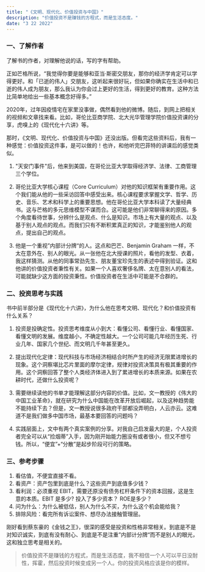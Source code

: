 ```yaml
---
title: "《文明、现代化、价值投资与中国》"
description: "价值投资不是赚钱的方程式，而是生活态度。"
date: "3 22 2022"
---
```


### 一、了解作者

了解书的作者，对理解他说的话，写的字有帮助。

正如芒格所说，“我觉得你要是能够和亚当·斯密交朋友，那你的经济学肯定可以学得更好。和「已逝的伟人」交朋友，这听起来很好玩，但如果你确实在生活中和已逝的伟人成为朋友，那么我认为你会过上更好的生活，得到更好的教育。这种方法比简单地给出一些基本概念好得多。”

2020年，过年因疫情宅在家里没事做，偶然看到他的微博。随后，到网上把相关的视频和文章找来看。比如，哥伦比亚商学院、北大光华管理学院价值投资课的分享，虎嗅上的《现代化十六讲》等。

那时，《文明、现代化、价值投资与中国》还没出版。但看完这些资料后，我有一种感觉：价值投资这件事，是可以做的！也许，和他听完巴菲特的讲课后的感觉类似。

1.  "天安门事件"后，他来到美国，在哥伦比亚大学取得经济学、法律、工商管理三个学位。
2.  哥伦比亚大学核心课程（Core Curriculum）对他的知识框架有重要作用。这个我们能从他的一些采访回答中感受出来。核心课程要求掌握文学、哲学、历史、音乐、艺术和科学上的重要思想。他在哥伦比亚大学本科读了大量经典书。这与芒格的多元思维模型不谋而合。这可能是他们非常聊得来的原因。多个角度看待世事，分辨什么是观点、什么是知识。市场上有大量的观点、以及基于别人观点的观点。而我们只有不断积累真正的知识，才能鉴别他人的观点，提出自己的观点。

3.  他是一个重视”内部计分牌“的人。这点和巴芒、Benjamin Graham 一样，不太在意外在、别人的眼光。从一张他在北大授课的照片，看他的发型、衣着，我这样猜测。从他的同事常劲先生、朋友董宝珍先生的表述中得到验证。这和他讲的价值投资者秉性有关。如果一个人喜欢奢侈名牌、太在意别人的看法，可能就缺少这方面的投资秉性。价值投资者在生活中可能是不合群的。

### 二、投资思考与实践

书中前半部分是《现代化十六讲》，为什么他在思考文明、现代化？和价值投资有什么关系？

1.  投资是投确定性。投资思考维度从小到大：看懂公司、看懂行业、看懂国家、看懂文明的发展。维度越小，不确定性越大。一个公司可能几年经历生死、行业几年、国家几个世纪、而文明几千年甚至更久。
    
2.  提出现代化定律：现代科技与市场经济相结合时所产生的经济无限累进增长的现象。这个洞察堪比芯片里面的摩尔定律，规律对投资决策具有极其重要的作用。这个洞察回答了整个人类经济体进入到了累进增长的本质来源。如果在农耕时代，还做什么投资呢？
    
3.  需要继续读他的书单才能理解这部分内容的价值。比如，文一教授的《伟大的中国工业革命》，就在研究为什么中国能在改革开放后崛起，以及这种趋势能不能持续下去？但是，文一教授说很多政府干部都没弄明白，人云亦云。这难道不是我们做多中国市场，最基本要回答的问题吗？
    
4.  实践层面上，文中有两个真实案例的分享。对我自己启发最大的是，个人投资者完全可以从“捡烟蒂”入手，因为刚开始能力圈没有或者很小，但又不想亏钱。所以，“便宜”+“分散”是起步阶段可行的策略。
    

### 三、参考步骤

1. 看估值，不便宜直接不看。 
2. 看资产：资产包里到底是什么？这些资产到底值多少钱？ 
3. 看利润：必须重视 EBIT，需要还原没有债务杠杆条件下的资本回报，这是生意的本质。EBIT 是多少? 投入了多少资本？ ROE是多少？
4. 问为什么：为什么被低估，别人为什么不买，为什么这个机会能给我？
5. 排除风险：看完所有诉讼案件、想尽办法接触管理层。

刚好看到蔡东豪的《金钱之王》，很深的感受是投资和性格非常相关。到底是不是对知识诚实，到底有没有耐心、到底是不是注重”内部计分牌“而不是别人的眼光，这和独立思考是相关的。

> 价值投资不是赚钱的方程式，而是生活态度，我不相信一个人可以平日没耐性，挥霍，然后投资时候变成另一个人。你的投资风格应该是你的模样。